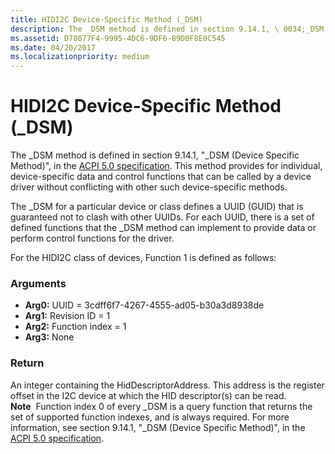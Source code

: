 ```yaml
---
title: HIDI2C Device-Specific Method (_DSM)
description: The _DSM method is defined in section 9.14.1, \ 0034;_DSM (Device Specific Method) \ 0034;, in the ACPI 5.0 specification.
ms.assetid: D78077F4-9995-4DC6-9DF6-89D0F8E0C545
ms.date: 04/20/2017
ms.localizationpriority: medium
---
```


# HIDI2C Device-Specific Method (\_DSM)


The \_DSM method is defined in section 9.14.1, "\_DSM (Device Specific Method)", in the [ACPI 5.0 specification](https://www.uefi.org/specifications). This method provides for individual, device-specific data and control functions that can be called by a device driver without conflicting with other such device-specific methods.

The \_DSM for a particular device or class defines a UUID (GUID) that is guaranteed not to clash with other UUIDs. For each UUID, there is a set of defined functions that the \_DSM method can implement to provide data or perform control functions for the driver.

For the HIDI2C class of devices, Function 1 is defined as follows:

### Arguments

-   **Arg0:** UUID = 3cdff6f7-4267-4555-ad05-b30a3d8938de
-   **Arg1:** Revision ID = 1
-   **Arg2:** Function index = 1
-   **Arg3:** None

### Return

An integer containing the HidDescriptorAddress. This address is the register offset in the I2C device at which the HID descriptor(s) can be read.
**Note**  Function index 0 of every \_DSM is a query function that returns the set of supported function indexes, and is always required. For more information, see section 9.14.1, "\_DSM (Device Specific Method)", in the [ACPI 5.0 specification](https://www.uefi.org/specifications).

 

 

 




